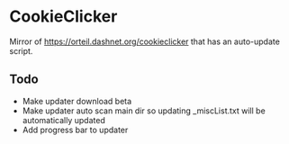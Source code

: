 # CookieClicker
Mirror of https://orteil.dashnet.org/cookieclicker that has an auto-update script.

## Todo

- Make updater download beta 
- Make updater auto scan main dir so updating _miscList.txt will be automatically updated 
- Add progress bar to updater
